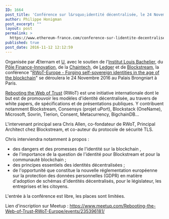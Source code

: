 ```yaml
---
ID: 1664
post_title: 'Conférence sur l&rsquo;identité décentralisée, le 24 Novembre à Paris'
author: Philippe Honigman
post_excerpt: ""
layout: post
permalink: >
  https://www.ethereum-france.com/conference-sur-lidentite-decentralisee-le-24-novembre-a-paris/
published: true
post_date: 2016-11-12 12:12:59
---
```

<p class="p1">Organisée par Æternam et <a href="http://www.uchange.co/">U</a>, avec le soutien de l'<a href="http://www.institutlouisbachelier.org/">Institut Louis Bachelier</a>, du <a href="http://www.finance-innovation.org/">Pôle Finance-Innovation</a>, de la <a href="https://www.chaintech.fr/">Chaintech</a>, de <a href="https://www.ledgerwallet.com/">Ledger</a> et de <a href="https://blockstream.com/">Blockstream</a>, la conférence "<span style="text-decoration: underline;"><a href="https://www.meetup.com/Rebooting-the-Web-of-Trust-RWoT-Europe/events/235396181/">RWoT-Europe - Forging self-sovereign identities in the age of the blockchain</a></span>" se déroulera le 24 Novembre 2016 au Palais Brongniart à Paris.</p>
<p class="p1"><a href="http://www.weboftrust.info/">Rebooting the Web of Trust</a> (RWoT) est une initiative internationale dont le but est de promouvoir les modèles d'identité décentralisée, au travers de white papers, de spécifications et de présentations publiques. Y contribuent notamment Blockstream, Consensys (projet uPort), Blockstack (OneName), Microsoft, Sovrin, Tierion, Consent, Metacurrency, BigchainDB...</p>
<p class="p1">L'intervenant principal sera Chris Allen, co-fondateur de RWoT, Principal Architect chez Blockstream, et co-auteur du protocole de sécurité TLS.</p>
<p class="p1">Chris interviendra notamment à propos :</p>

<ul>
 	<li class="p1">des dangers et des promesses de l'identité sur la blockchain ,</li>
 	<li class="p1">de l'importance de la question de l'identité pour Blockstream et pour la communauté blockchain ;</li>
 	<li class="p1">des principes essentiels des identités décentralisées ;</li>
 	<li class="p1">de l'opportunité que constitue la nouvelle réglementation européenne sur la protection des données personnelles (GDPR) en matière d'adoption de schémas d'identités décentralisés, pour le législateur, les entreprises et les citoyens.</li>
</ul>
L'entrée à la conférence est libre, les places sont limitées.

Lien d'inscription sur Meetup : <a href="https://www.meetup.com/Rebooting-the-Web-of-Trust-RWoT-Europe/events/235396181/">https://www.meetup.com/Rebooting-the-Web-of-Trust-RWoT-Europe/events/235396181/</a>